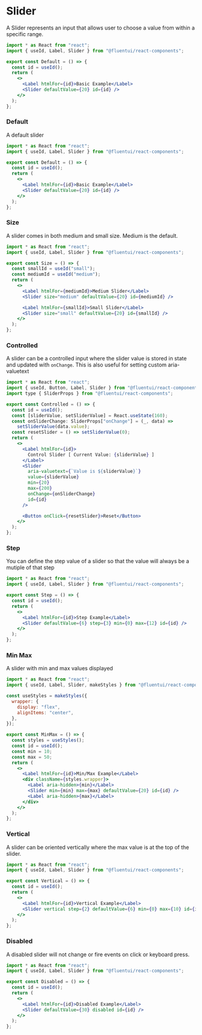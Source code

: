 # Slider

A Slider represents an input that allows user to choose a value from within a specific range.

```jsx
import * as React from "react";
import { useId, Label, Slider } from "@fluentui/react-components";

export const Default = () => {
  const id = useId();
  return (
    <>
      <Label htmlFor={id}>Basic Example</Label>
      <Slider defaultValue={20} id={id} />
    </>
  );
};
```

### Default

A default slider

```jsx
import * as React from "react";
import { useId, Label, Slider } from "@fluentui/react-components";

export const Default = () => {
  const id = useId();
  return (
    <>
      <Label htmlFor={id}>Basic Example</Label>
      <Slider defaultValue={20} id={id} />
    </>
  );
};
```

### Size

A slider comes in both medium and small size. Medium is the default.

```jsx
import * as React from "react";
import { useId, Label, Slider } from "@fluentui/react-components";

export const Size = () => {
  const smallId = useId("small");
  const mediumId = useId("medium");
  return (
    <>
      <Label htmlFor={mediumId}>Medium Slider</Label>
      <Slider size="medium" defaultValue={20} id={mediumId} />

      <Label htmlFor={smallId}>Small Slider</Label>
      <Slider size="small" defaultValue={20} id={smallId} />
    </>
  );
};
```

### Controlled

A slider can be a controlled input where the slider value is stored in state and updated with `onChange`. This is also useful for setting custom aria-valuetext

```jsx
import * as React from "react";
import { useId, Button, Label, Slider } from "@fluentui/react-components";
import type { SliderProps } from "@fluentui/react-components";

export const Controlled = () => {
  const id = useId();
  const [sliderValue, setSliderValue] = React.useState(160);
  const onSliderChange: SliderProps["onChange"] = (_, data) =>
    setSliderValue(data.value);
  const resetSlider = () => setSliderValue(0);
  return (
    <>
      <Label htmlFor={id}>
        Control Slider [ Current Value: {sliderValue} ]
      </Label>
      <Slider
        aria-valuetext={`Value is ${sliderValue}`}
        value={sliderValue}
        min={20}
        max={200}
        onChange={onSliderChange}
        id={id}
      />

      <Button onClick={resetSlider}>Reset</Button>
    </>
  );
};
```

### Step

You can define the step value of a slider so that the value will always be a mutiple of that step

```jsx
import * as React from "react";
import { useId, Label, Slider } from "@fluentui/react-components";

export const Step = () => {
  const id = useId();
  return (
    <>
      <Label htmlFor={id}>Step Example</Label>
      <Slider defaultValue={6} step={3} min={0} max={12} id={id} />
    </>
  );
};
```

### Min Max

A slider with min and max values displayed

```jsx
import * as React from "react";
import { useId, Label, Slider, makeStyles } from "@fluentui/react-components";

const useStyles = makeStyles({
  wrapper: {
    display: "flex",
    alignItems: "center",
  },
});

export const MinMax = () => {
  const styles = useStyles();
  const id = useId();
  const min = 10;
  const max = 50;
  return (
    <>
      <Label htmlFor={id}>Min/Max Example</Label>
      <div className={styles.wrapper}>
        <Label aria-hidden>{min}</Label>
        <Slider min={min} max={max} defaultValue={20} id={id} />
        <Label aria-hidden>{max}</Label>
      </div>
    </>
  );
};
```

### Vertical

A slider can be oriented vertically where the max value is at the top of the slider.

```jsx
import * as React from "react";
import { useId, Label, Slider } from "@fluentui/react-components";

export const Vertical = () => {
  const id = useId();
  return (
    <>
      <Label htmlFor={id}>Vertical Example</Label>
      <Slider vertical step={2} defaultValue={6} min={0} max={10} id={id} />
    </>
  );
};
```

### Disabled

A disabled slider will not change or fire events on click or keyboard press.

```jsx
import * as React from "react";
import { useId, Label, Slider } from "@fluentui/react-components";

export const Disabled = () => {
  const id = useId();
  return (
    <>
      <Label htmlFor={id}>Disabled Example</Label>
      <Slider defaultValue={30} disabled id={id} />
    </>
  );
};
```